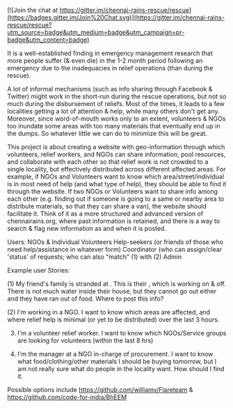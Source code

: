 [![Join the chat at https://gitter.im/chennai-rains-rescue/rescue](https://badges.gitter.im/Join%20Chat.svg)](https://gitter.im/chennai-rains-rescue/rescue?utm_source=badge&utm_medium=badge&utm_campaign=pr-badge&utm_content=badge)

It is a well-established finding in emergency management research that more people suffer (& even die) in the 1-2 month period following an emergency due to the inadequacies in relief operations (than during the rescue).

A lot of informal mechanisms (such as info sharing through Facebook & Twitter) might work in the short-run during the rescue operations, but not so much during the disbursement of reliefs. Most of the times, it leads to a few localities getting a lot of attention & help, while many others don't get any. Moreover, since word-of-mouth works only to an extent, volunteers & NGOs too inundate some areas with too many materials that eventually end up in the dumps. So whatever little we can do to minimize this will be great.

This project is about creating a website with geo-information through which volunteers, relief workers, and NGOs can share information, pool resources, and collaborate with each other so that relief work is not crowded to a single locality, but effectively distributed across different affected areas. For example, if NGOs and Volunteers want to know which area/street/individual is in most need of help (and what type of help), they should be able to find it through the website. If two NGOs or Volunteers want to share info among each other (e.g. finding out if someone is going to a same or nearby area to distribute materials, so that they can share a van),  the website should facilitate it. Think of it as a more structured and advanced version of chennairains.org, where past information is retained, and there is a way to search & flag new information as and when it is posted.  

Users: 
NGOs & Individual Volunteers
Help-seekers (or friends of those who need help/assistance in whatever form)
Coordinator (who can assign/clear 'status' of requests; who can also "match" (1) with (2)
Admin

Example user Stories: 

(1) My friend's family is stranded at <this location>. This is their <ph number>, which is working on & off. There is not much water inside their house, but they cannot go out either and they have ran out of food. Where to post this info?

(2) I'm working in a NGO. I want to know which areas are affected, and where relief help is minimal (or yet to be distributed) over the last 3 hours. 

3) I'm a volunteer relief worker. I want to know which NGOs/Service groups are looking for volunteers (within the last 8 hrs)

4) I'm the manager at a NGO in-charge of procurement. I want to know what food/clothing/other materials I should be buying tomorrow, but I am not really sure what do people in the <xyz> locality want. How should I find it. 


Possible options include https://github.com/williamv/Flareteam & https://github.com/code-for-india/BhEEM